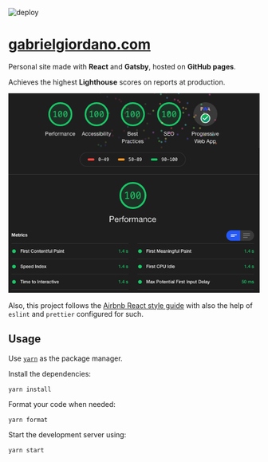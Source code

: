 ![deploy](https://github.com/gabrielgiordan/personal-site/workflows/deploy/badge.svg)

# [gabrielgiordano.com](https://gabrielgiordano.com)

Personal site made with **React** and **Gatsby**, hosted on **GitHub pages**.

Achieves the highest **Lighthouse** scores on reports at production.

![gabrielgiordano.com](lighthouse.png)

Also, this project follows the [Airbnb React style guide](https://github.com/airbnb/javascript/tree/master/react) with also the help of `eslint` and `prettier` configured for such.

## Usage

Use [`yarn`](https://classic.yarnpkg.com/en/docs/install) as the package manager.

Install the dependencies:

```
yarn install
```

Format your code when needed:

```
yarn format
```

Start the development server using:

```
yarn start
```
